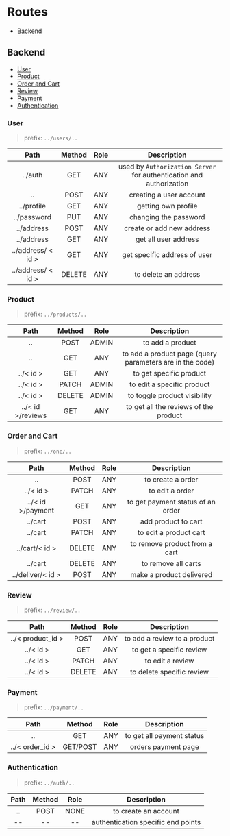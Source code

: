 # Routes

* [Backend](#backend)

## Backend

* [User](#user)
* [Product](#product)
* [Order and Cart](#order-and-cart)
* [Review](#review)
* [Payment](#payment)
* [Authentication](#authentication)

### User

> prefix: `../users/..`

|        Path        | Method | Role |                             Description                             |
|:------------------:|:------:|:----:|:-------------------------------------------------------------------:|
|      ../auth       |  GET   | ANY  | used by `Authorization Server` for authentication and authorization |
|         ..         |  POST  | ANY  |                       creating a user account                       |
|     ../profile     |  GET   | ANY  |                         getting own profile                         |
|    ../password     |  PUT   | ANY  |                        changing the password                        |
|     ../address     |  POST  | ANY  |                      create or add new address                      |
|     ../address     |  GET   | ANY  |                        get all user address                         |
| ../address/ < id > |  GET   | ANY  |                    get specific address of user                     |
| ../address/ < id > | DELETE | ANY  |                        to delete an address                         |

### Product

> prefix: `../products/..`

|       Path        | Method | Role  |                       Description                        |
|:-----------------:|:------:|:-----:|:--------------------------------------------------------:|
|        ..         |  POST  | ADMIN |                     to add a product                     |
|        ..         |  GET   |  ANY  | to add a product page (query parameters are in the code) |
|     ../< id >     |  GET   |  ANY  |                 to get specific product                  |
|     ../< id >     | PATCH  | ADMIN |                to edit a specific product                |
|     ../< id >     | DELETE | ADMIN |               to toggle product visibility               |
| ../< id >/reviews |  GET   |  ANY  |          to get all the reviews of the product           |

### Order and Cart

> prefix: `../onc/..`

|       Path        | Method | Role |            Description            |
|:-----------------:|:------:|:----:|:---------------------------------:|
|        ..         |  POST  | ANY  |         to create a order         |
|     ../< id >     | PATCH  | ANY  |          to edit a order          |
| ../< id >/payment |  GET   | ANY  | to get payment status of an order |
|      ../cart      |  POST  | ANY  |        add product to cart        |
|      ../cart      | PATCH  | ANY  |      to edit a product cart       |
|  ../cart/< id >   | DELETE | ANY  |   to remove product from a cart   |
|      ../cart      | DELETE | ANY  |        to remove all carts        |
| ../deliver/< id > |  POST  | ANY  |     make a product delivered      |

### Review

> prefix: `../review/..`

|       Path        | Method | Role |         Description          |
|:-----------------:|:------:|:----:|:----------------------------:|
| ../< product_id > |  POST  | ANY  | to add a review to a product |
|     ../< id >     |  GET   | ANY  |   to get a specific review   |
|     ../< id >     | PATCH  | ANY  |       to edit a review       |
|     ../< id >     | DELETE | ANY  |  to delete specific review   |

### Payment

> prefix: `../payment/..`

|      Path       |  Method  | Role |        Description        |
|:---------------:|:--------:|:----:|:-------------------------:|
|       ..        |   GET    | ANY  | to get all payment status |
| ../< order_id > | GET/POST | ANY  |    orders payment page    |

### Authentication

> prefix: `../auth/..`

| Path | Method | Role |            Description             |
|:----:|:------:|:----:|:----------------------------------:|
|  ..  |  POST  | NONE |        to create an account        |
|  --  |   --   |  --  | authentication specific end points |




    
